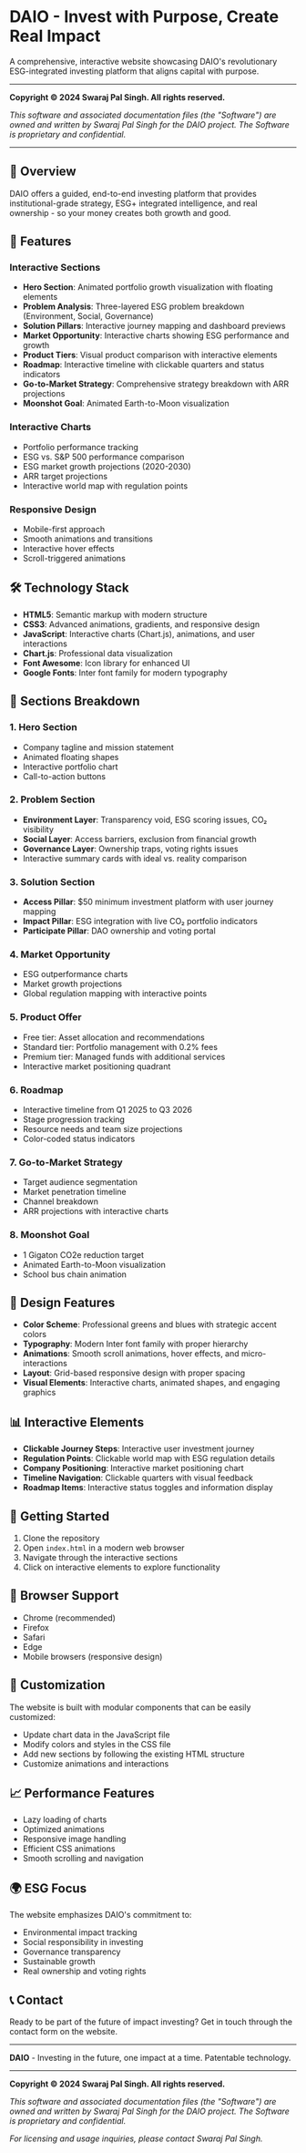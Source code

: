 # DAIO - Invest with Purpose, Create Real Impact

A comprehensive, interactive website showcasing DAIO's revolutionary ESG-integrated investing platform that aligns capital with purpose.

---

**Copyright © 2024 Swaraj Pal Singh. All rights reserved.**

*This software and associated documentation files (the "Software") are owned and written by Swaraj Pal Singh for the DAIO project. The Software is proprietary and confidential.*

---

## 🌟 Overview

DAIO offers a guided, end-to-end investing platform that provides institutional-grade strategy, ESG+ integrated intelligence, and real ownership - so your money creates both growth and good.

## 🚀 Features

### Interactive Sections
- **Hero Section**: Animated portfolio growth visualization with floating elements
- **Problem Analysis**: Three-layered ESG problem breakdown (Environment, Social, Governance)
- **Solution Pillars**: Interactive journey mapping and dashboard previews
- **Market Opportunity**: Interactive charts showing ESG performance and growth
- **Product Tiers**: Visual product comparison with interactive elements
- **Roadmap**: Interactive timeline with clickable quarters and status indicators
- **Go-to-Market Strategy**: Comprehensive strategy breakdown with ARR projections
- **Moonshot Goal**: Animated Earth-to-Moon visualization

### Interactive Charts
- Portfolio performance tracking
- ESG vs. S&P 500 performance comparison
- ESG market growth projections (2020-2030)
- ARR target projections
- Interactive world map with regulation points

### Responsive Design
- Mobile-first approach
- Smooth animations and transitions
- Interactive hover effects
- Scroll-triggered animations

## 🛠️ Technology Stack

- **HTML5**: Semantic markup with modern structure
- **CSS3**: Advanced animations, gradients, and responsive design
- **JavaScript**: Interactive charts (Chart.js), animations, and user interactions
- **Chart.js**: Professional data visualization
- **Font Awesome**: Icon library for enhanced UI
- **Google Fonts**: Inter font family for modern typography

## 📱 Sections Breakdown

### 1. Hero Section
- Company tagline and mission statement
- Animated floating shapes
- Interactive portfolio chart
- Call-to-action buttons

### 2. Problem Section
- **Environment Layer**: Transparency void, ESG scoring issues, CO₂ visibility
- **Social Layer**: Access barriers, exclusion from financial growth
- **Governance Layer**: Ownership traps, voting rights issues
- Interactive summary cards with ideal vs. reality comparison

### 3. Solution Section
- **Access Pillar**: $50 minimum investment platform with user journey mapping
- **Impact Pillar**: ESG integration with live CO₂ portfolio indicators
- **Participate Pillar**: DAO ownership and voting portal

### 4. Market Opportunity
- ESG outperformance charts
- Market growth projections
- Global regulation mapping with interactive points

### 5. Product Offer
- Free tier: Asset allocation and recommendations
- Standard tier: Portfolio management with 0.2% fees
- Premium tier: Managed funds with additional services
- Interactive market positioning quadrant

### 6. Roadmap
- Interactive timeline from Q1 2025 to Q3 2026
- Stage progression tracking
- Resource needs and team size projections
- Color-coded status indicators

### 7. Go-to-Market Strategy
- Target audience segmentation
- Market penetration timeline
- Channel breakdown
- ARR projections with interactive charts

### 8. Moonshot Goal
- 1 Gigaton CO2e reduction target
- Animated Earth-to-Moon visualization
- School bus chain animation

## 🎨 Design Features

- **Color Scheme**: Professional greens and blues with strategic accent colors
- **Typography**: Modern Inter font family with proper hierarchy
- **Animations**: Smooth scroll animations, hover effects, and micro-interactions
- **Layout**: Grid-based responsive design with proper spacing
- **Visual Elements**: Interactive charts, animated shapes, and engaging graphics

## 📊 Interactive Elements

- **Clickable Journey Steps**: Interactive user investment journey
- **Regulation Points**: Clickable world map with ESG regulation details
- **Company Positioning**: Interactive market positioning chart
- **Timeline Navigation**: Clickable quarters with visual feedback
- **Roadmap Items**: Interactive status toggles and information display

## 🚀 Getting Started

1. Clone the repository
2. Open `index.html` in a modern web browser
3. Navigate through the interactive sections
4. Click on interactive elements to explore functionality

## 📱 Browser Support

- Chrome (recommended)
- Firefox
- Safari
- Edge
- Mobile browsers (responsive design)

## 🔧 Customization

The website is built with modular components that can be easily customized:
- Update chart data in the JavaScript file
- Modify colors and styles in the CSS file
- Add new sections by following the existing HTML structure
- Customize animations and interactions

## 📈 Performance Features

- Lazy loading of charts
- Optimized animations
- Responsive image handling
- Efficient CSS animations
- Smooth scrolling and navigation

## 🌍 ESG Focus

The website emphasizes DAIO's commitment to:
- Environmental impact tracking
- Social responsibility in investing
- Governance transparency
- Sustainable growth
- Real ownership and voting rights

## 📞 Contact

Ready to be part of the future of impact investing? Get in touch through the contact form on the website.

---

**DAIO** - Investing in the future, one impact at a time. Patentable technology.

---

**Copyright © 2024 Swaraj Pal Singh. All rights reserved.**

*This software and associated documentation files (the "Software") are owned and written by Swaraj Pal Singh for the DAIO project. The Software is proprietary and confidential.*

*For licensing and usage inquiries, please contact Swaraj Pal Singh.*
